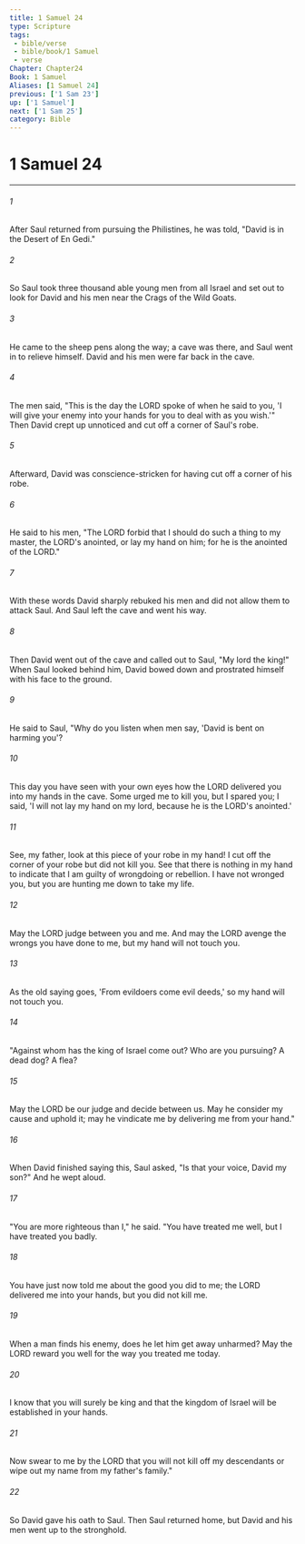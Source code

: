 ```yaml
---
title: 1 Samuel 24
type: Scripture
tags:
 - bible/verse
 - bible/book/1 Samuel
 - verse
Chapter: Chapter24
Book: 1 Samuel
Aliases: [1 Samuel 24]
previous: ['1 Sam 23']
up: ['1 Samuel']
next: ['1 Sam 25']
category: Bible
---
```

# 1 Samuel 24

***


###### 1 
After Saul returned from pursuing the Philistines, he was told, "David is in the Desert of En Gedi." 

###### 2 
So Saul took three thousand able young men from all Israel and set out to look for David and his men near the Crags of the Wild Goats. 

###### 3 
He came to the sheep pens along the way; a cave was there, and Saul went in to relieve himself. David and his men were far back in the cave. 

###### 4 
The men said, "This is the day the LORD spoke of when he said to you, 'I will give your enemy into your hands for you to deal with as you wish.'" Then David crept up unnoticed and cut off a corner of Saul's robe. 

###### 5 
Afterward, David was conscience-stricken for having cut off a corner of his robe. 

###### 6 
He said to his men, "The LORD forbid that I should do such a thing to my master, the LORD's anointed, or lay my hand on him; for he is the anointed of the LORD." 

###### 7 
With these words David sharply rebuked his men and did not allow them to attack Saul. And Saul left the cave and went his way. 

###### 8 
Then David went out of the cave and called out to Saul, "My lord the king!" When Saul looked behind him, David bowed down and prostrated himself with his face to the ground. 

###### 9 
He said to Saul, "Why do you listen when men say, 'David is bent on harming you'? 

###### 10 
This day you have seen with your own eyes how the LORD delivered you into my hands in the cave. Some urged me to kill you, but I spared you; I said, 'I will not lay my hand on my lord, because he is the LORD's anointed.' 

###### 11 
See, my father, look at this piece of your robe in my hand! I cut off the corner of your robe but did not kill you. See that there is nothing in my hand to indicate that I am guilty of wrongdoing or rebellion. I have not wronged you, but you are hunting me down to take my life. 

###### 12 
May the LORD judge between you and me. And may the LORD avenge the wrongs you have done to me, but my hand will not touch you. 

###### 13 
As the old saying goes, 'From evildoers come evil deeds,' so my hand will not touch you. 

###### 14 
"Against whom has the king of Israel come out? Who are you pursuing? A dead dog? A flea? 

###### 15 
May the LORD be our judge and decide between us. May he consider my cause and uphold it; may he vindicate me by delivering me from your hand." 

###### 16 
When David finished saying this, Saul asked, "Is that your voice, David my son?" And he wept aloud. 

###### 17 
"You are more righteous than I," he said. "You have treated me well, but I have treated you badly. 

###### 18 
You have just now told me about the good you did to me; the LORD delivered me into your hands, but you did not kill me. 

###### 19 
When a man finds his enemy, does he let him get away unharmed? May the LORD reward you well for the way you treated me today. 

###### 20 
I know that you will surely be king and that the kingdom of Israel will be established in your hands. 

###### 21 
Now swear to me by the LORD that you will not kill off my descendants or wipe out my name from my father's family." 

###### 22 
So David gave his oath to Saul. Then Saul returned home, but David and his men went up to the stronghold. 
